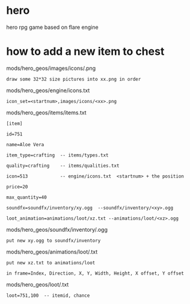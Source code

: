 # hero
hero rpg game based on flare engine

# how to add a new item to chest
mods/hero_geos/images/icons/<xx>.png

    draw some 32*32 size pictures into xx.png in order

mods/hero_geos/engine/icons.txt 

    icon_set=<startnum>,images/icons/<xx>.png

mods/hero_geos/items/items.txt

    [item]

    id=751

    name=Aloe Vera

    item_type=crafting  -- items/types.txt

    quality=crafting    -- items/qualities.txt

    icon=513            -- engine/icons.txt  <startnum> + the position
    
    price=20            
    
    max_quantity=40
    
    soundfx=soundfx/inventory/xy.ogg  --soundfx/inventory/<xy>.ogg
    
    loot_animation=animations/loot/xz.txt --animations/loot/<xz>.ogg

mods/hero_geos/soundfx/inventory/<xy>.ogg
    
    put new xy.ogg to soundfx/inventory

mods/hero_geos/animations/loot/<xz>.txt

    put new xz.txt to animations/loot

    in frame=Index, Direction, X, Y, Width, Height, X offset, Y offset

mods/hero_geos/loot/<xs>.txt

    loot=751,100  -- itemid, chance
    
